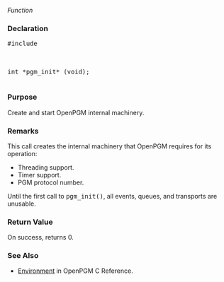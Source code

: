 _Function_
### Declaration ###
<pre>
#include <pgm/pgm.h><br>
<br>
int *pgm_init* (void);<br>
</pre>

### Purpose ###
Create and start OpenPGM internal machinery.

### Remarks ###
This call creates the internal machinery that OpenPGM requires for its operation:

  * Threading support.
  * Timer support.
  * PGM protocol number.

Until the first call to <tt>pgm_init()</tt>, all events, queues, and transports are unusable.

### Return Value ###
On success, returns 0.

### See Also ###
  * [Environment](OpenPgmCReferenceEnvironment.md) in OpenPGM C Reference.
